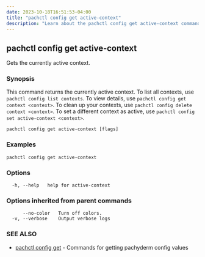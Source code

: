 ```yaml
---
date: 2023-10-18T16:51:53-04:00
title: "pachctl config get active-context"
description: "Learn about the pachctl config get active-context command"
---
```


## pachctl config get active-context

Gets the currently active context.

### Synopsis

This command returns the currently active context. 
 To list all contexts, use `pachctl config list contexts`. 
 To view details, use `pachctl config get context <context>`. 
 To clean up your contexts, use `pachctl config delete context <context>`. 
 To set a different context as active, use `pachctl config set active-context <context>`. 


```
pachctl config get active-context [flags]
```

### Examples

```
pachctl config get active-context
```

### Options

```
  -h, --help   help for active-context
```

### Options inherited from parent commands

```
      --no-color   Turn off colors.
  -v, --verbose    Output verbose logs
```

### SEE ALSO

* [pachctl config get](../pachctl_config_get)	 - Commands for getting pachyderm config values

